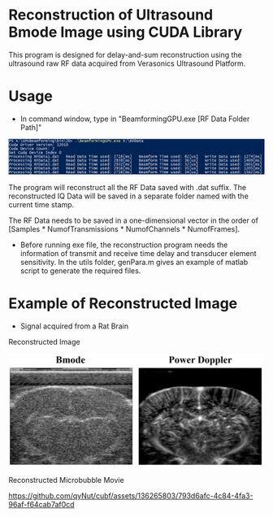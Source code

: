# Reconstruction of Ultrasound Bmode Image using CUDA Library
This program is designed for delay-and-sum reconstruction using the ultrasound raw RF data acquired from Verasonics Ultrasound Platform.

# Usage
- In command window, type in "BeamformingGPU.exe [RF Data Folder Path]"

 <img src="examples/CommandWin.PNG" width="800px"/>

The program will reconstruct all the RF Data saved with .dat suffix. The reconstructed IQ Data will be saved in a separate folder named with the current time stamp.

The RF Data needs to be saved in a one-dimensional vector in the order of [Samples * NumofTransmissions * NumofChannels * NumofFrames]. 

- Before running exe file, the reconstruction program needs the information of transmit and receive time delay and transducer element sensitivity. In the utils folder, genPara.m gives an example of matlab script to generate the required files.

# Example of Reconstructed Image
- Signal acquired from a Rat Brain

Reconstructed Image 

<img src="examples/GPUBF2.PNG" width="800px"/>

Reconstructed Microbubble Movie

https://github.com/qyNut/cubf/assets/136265803/793d6afc-4c84-4fa3-96af-f64cab7af0cd









